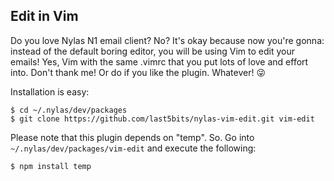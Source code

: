 ## Edit in Vim

Do you love Nylas N1 email client? No? It's okay because now you're gonna: instead of the default boring editor, you will be using Vim to edit your emails! Yes, Vim with the same .vimrc that you put lots of love and effort into. Don't thank me! Or do if you like the plugin. Whatever! :stuck_out_tongue_winking_eye:

Installation is easy:
```
$ cd ~/.nylas/dev/packages
$ git clone https://github.com/last5bits/nylas-vim-edit.git vim-edit
```

Please note that this plugin depends on "temp". So. Go into `~/.nylas/dev/packages/vim-edit` and execute the following:
```
$ npm install temp
```
